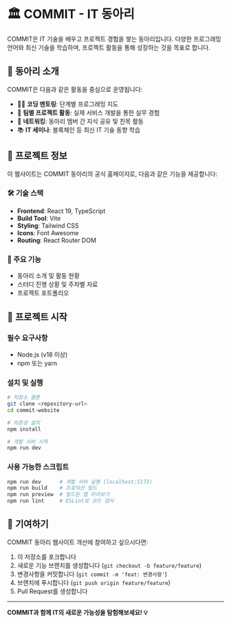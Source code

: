 # 🏛️ COMMIT - IT 동아리

COMMIT은 IT 기술을 배우고 프로젝트 경험을 쌓는 동아리입니다. 
다양한 프로그래밍 언어와 최신 기술을 학습하며, 프로젝트 활동을 통해 성장하는 것을 목표로 합니다.

## 🎯 동아리 소개

COMMIT은 다음과 같은 활동을 중심으로 운영됩니다:

- 👨‍🏫 **코딩 멘토링**: 단계별 프로그래밍 지도
- 🚀 **팀별 프로젝트 활동**: 실제 서비스 개발을 통한 실무 경험
- 🤝 **네트워킹**: 동아리 멤버 간 지식 공유 및 친목 활동
- 📚 **IT 세미나**: 블록체인 등 최신 IT 기술 동향 학습

## 🚀 프로젝트 정보

이 웹사이트는 COMMIT 동아리의 공식 홈페이지로, 다음과 같은 기능을 제공합니다:

### 🛠️ 기술 스택
- **Frontend**: React 19, TypeScript
- **Build Tool**: Vite
- **Styling**: Tailwind CSS
- **Icons**: Font Awesome
- **Routing**: React Router DOM

### 📱 주요 기능
- 동아리 소개 및 활동 현황
- 스터디 진행 상황 및 주차별 자료
- 프로젝트 포트폴리오

## 🏃 프로젝트 시작

### 필수 요구사항
- Node.js (v18 이상)
- npm 또는 yarn

### 설치 및 실행

```bash
# 저장소 클론
git clone <repository-url>
cd commit-website

# 의존성 설치
npm install

# 개발 서버 시작
npm run dev
```

### 사용 가능한 스크립트

```bash
npm run dev      # 개발 서버 실행 (localhost:5173)
npm run build    # 프로덕션 빌드
npm run preview  # 빌드된 앱 미리보기
npm run lint     # ESLint로 코드 검사
```


## 🤝 기여하기

COMMIT 동아리 웹사이트 개선에 참여하고 싶으시다면:

1. 이 저장소를 포크합니다
2. 새로운 기능 브랜치를 생성합니다 (`git checkout -b feature/feature`)
3. 변경사항을 커밋합니다 (`git commit -m 'feat: 변경사항'`)
4. 브랜치에 푸시합니다 (`git push origin feature/feature`)
5. Pull Request를 생성합니다


---

**COMMIT과 함께 IT의 새로운 가능성을 탐험해보세요! 💡**
